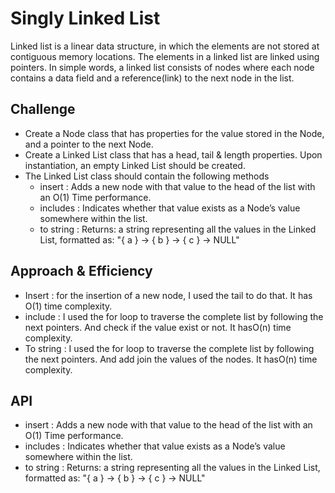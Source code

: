 # Singly Linked List
<!-- Short summary or background information -->
 Linked list is a linear data structure, in which the elements are not stored at contiguous memory locations. The elements in a linked list are linked using pointers. In simple words, a linked list consists of nodes where each node contains a data field and a reference(link) to the next node in the list.

## Challenge
<!-- Description of the challenge -->
- Create a Node class that has properties for the value stored in the Node, and a pointer to the next Node.
- Create a Linked List class that has a head, tail & length properties.
Upon instantiation, an empty Linked List should be created.
- The Linked List class should contain the following methods
  - insert : Adds a new node with that value to the head of the list with an O(1) Time performance.
  - includes : Indicates whether that value exists as a Node’s value somewhere within the list.
  - to string : Returns: a string representing all the values in the Linked List, formatted as:
"{ a } -> { b } -> { c } -> NULL"

## Approach & Efficiency
<!-- What approach did you take? Why? What is the Big O space/time for this approach? -->
- Insert : for the insertion of a new node, I used the tail to do that. It has O(1) time complexity.
- include : I used the for loop to traverse the complete list by following the next pointers. And check if the value exist or not. It hasO(n) time complexity.
- To string : I used the for loop to traverse the complete list by following the next pointers. And add join the values of the nodes. It hasO(n) time complexity.


## API
<!-- Description of each method publicly available to your Linked List -->
- insert : Adds a new node with that value to the head of the list with an O(1) Time performance.
- includes : Indicates whether that value exists as a Node’s value somewhere within the list.
- to string : Returns: a string representing all the values in the Linked List, formatted as:
"{ a } -> { b } -> { c } -> NULL"